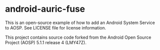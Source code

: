 # android-auric-fuse
This is an open-source example of how to add an Android System Service to AOSP. See LICENSE file for license information.

This project contains source code forked from the Android Open Source Project (AOSP) 5.1.1 release 4 (LMY47Z).


